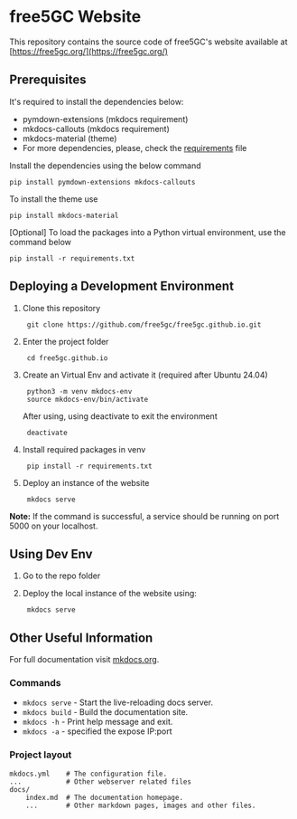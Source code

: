 # free5GC Website

This repository contains the source code of free5GC's website available at [https://free5gc.org/](https://free5gc.org/)

## Prerequisites

It's required to install the dependencies below:

- pymdown-extensions (mkdocs requirement)
- mkdocs-callouts (mkdocs requirement)
- mkdocs-material (theme)
- For more dependencies, please, check the [requirements](requirements.txt) file

Install the dependencies using the below command

    pip install pymdown-extensions mkdocs-callouts

To install the theme use

    pip install mkdocs-material

[Optional] To load the packages into a Python virtual environment, use the command below

    pip install -r requirements.txt

## Deploying a Development Environment

1. Clone this repository

        git clone https://github.com/free5gc/free5gc.github.io.git

2. Enter the project folder

        cd free5gc.github.io

3. Create an Virtual Env and activate it (required after Ubuntu 24.04)

        python3 -m venv mkdocs-env
        source mkdocs-env/bin/activate

    After using, using deactivate to exit the environment

        deactivate

4. Install required packages in venv

        pip install -r requirements.txt

5. Deploy an instance of the website

        mkdocs serve

**Note:** If the command is successful, a service should be running on port 5000 on your localhost.

## Using Dev Env

1. Go to the repo folder

2. Deploy the local instance of the website using:

        mkdocs serve

## Other Useful Information

For full documentation visit [mkdocs.org](https://www.mkdocs.org).

### Commands

<!-- * `mkdocs new [dir-name]` - Create a new project. -->
* `mkdocs serve` - Start the live-reloading docs server.
* `mkdocs build` - Build the documentation site.
* `mkdocs -h` - Print help message and exit.
* `mkdocs -a` - specified the expose IP:port

### Project layout

    mkdocs.yml    # The configuration file.
    ...           # Other webserver related files
    docs/
        index.md  # The documentation homepage.
        ...       # Other markdown pages, images and other files.

